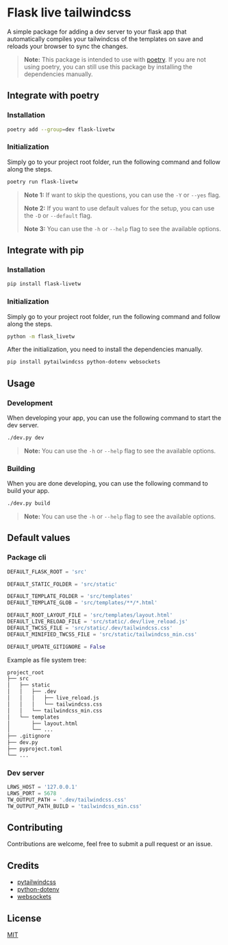 # Flask live tailwindcss

A simple package for adding a dev server to your flask app that automatically compiles your tailwindcss of the templates on save and reloads your browser to sync the changes.

> **Note:** This package is intended to use with [poetry](https://python-poetry.org/). If you are not using poetry, you can still use this package by installing the dependencies manually.


## Integrate with poetry

### Installation

```bash
poetry add --group=dev flask-livetw
```

### Initialization

Simply go to your project root folder, run the following command and follow along the steps.

```bash
poetry run flask-livetw
```

> **Note 1:** If want to skip the questions, you can use the `-Y` or `--yes` flag.
>
> **Note 2:** If you want to use default values for the setup, you can use the `-D` or `--default` flag.
>
> **Note 3:** You can use the `-h` or `--help` flag to see the available options.

## Integrate with pip

### Installation

```bash
pip install flask-livetw
```

### Initialization

Simply go to your project root folder, run the following command and follow along the steps.

```bash
python -m flask_livetw
```

After the initialization, you need to install the dependencies manually.

```bash
pip install pytailwindcss python-dotenv websockets
```



## Usage

### Development

When developing your app, you can use the following command to start the dev server.

```bash
./dev.py dev
```

> **Note:** You can use the `-h` or `--help` flag to see the available options.

### Building

When you are done developing, you can use the following command to build your app.

```bash
./dev.py build
```

> **Note:** You can use the `-h` or `--help` flag to see the available options.


## Default values

### Package cli

```py
DEFAULT_FLASK_ROOT = 'src'

DEFAULT_STATIC_FOLDER = 'src/static'

DEFAULT_TEMPLATE_FOLDER = 'src/templates'
DEFAULT_TEMPLATE_GLOB = 'src/templates/**/*.html'

DEFAULT_ROOT_LAYOUT_FILE = 'src/templates/layout.html'
DEFAULT_LIVE_RELOAD_FILE = 'src/static/.dev/live_reload.js'
DEFAULT_TWCSS_FILE = 'src/static/.dev/tailwindcss.css'
DEFAULT_MINIFIED_TWCSS_FILE = 'src/static/tailwindcss_min.css'

DEFAULT_UPDATE_GITIGNORE = False
```

Example as file system tree:

```txt
project_root
├── src
│   ├── static
│   │   ├── .dev
│   │   │   ├── live_reload.js
│   │   │   └── tailwindcss.css
│   │   └── tailwindcss_min.css
│   └── templates
│       ├── layout.html
│       └── ...
├── .gitignore
├── dev.py
├── pyproject.toml
└── ...
```

### Dev server

```py
LRWS_HOST = '127.0.0.1'
LRWS_PORT = 5678
TW_OUTPUT_PATH = '.dev/tailwindcss.css'
TW_OUTPUT_PATH_BUILD = 'tailwindcss_min.css'
```

## Contributing

Contributions are welcome, feel free to submit a pull request or an issue.

## Credits

- [pytailwindcss](https://github.com/timonweb/pytailwindcss)
- [python-dotenv](https://github.com/theskumar/python-dotenv)
- [websockets](https://github.com/python-websockets/websockets)

## License

[MIT](./LICENSE)
